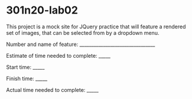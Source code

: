 # 301n20-lab02

This project is a mock site for JQuery practice that will feature a rendered set of images, that can be selected from by a dropdown menu.

Number and name of feature: ________________________________

Estimate of time needed to complete: _____

Start time: _____

Finish time: _____

Actual time needed to complete: _____
